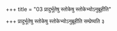 +++
title = "03 प्रादुर्भूतेषु स्तोकेषु स्तोकेभ्योऽनुब्रूहीति"

+++
प्रादुर्भूतेषु स्तोकेषु स्तोकेभ्योऽनुब्रूहीति सम्प्रेष्यति ३